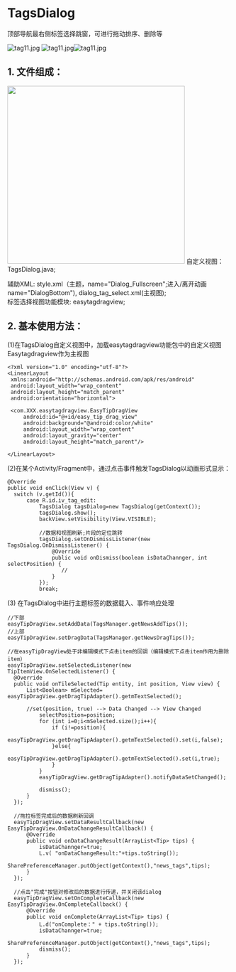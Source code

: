 # TagsDialog
顶部导航最右侧标签选择跳窗，可进行拖动排序、删除等

![tag11.jpg](http://zuohaotu.com/Download/202183023537872tag2.jpg)      ![tag11.jpg](http://zuohaotu.com/Download/2021830235110203tag11.jpg)![tag11.jpg](http://h9.zuohaotu.com/Download/202183023589674tag3.jpg)

## 1. 文件组成：
<img src="https://i.loli.net/2021/09/30/6QsVg19cnuhxbAE.png" width="400">
自定义视图：TagsDialog.java;   

辅助XML: style.xml（主题，name="Dialog_Fullscreen";进入/离开动画 name="DialogBottom"), dialog_tag_select.xml(主视图);  
标签选择视图功能模块: easytagdragview;  
  
## 2. 基本使用方法：

   (1)在TagsDialog自定义视图中，加载easytagdragview功能包中的自定义视图Easytagdragview作为主视图
   ```
<?xml version="1.0" encoding="utf-8"?>
<LinearLayout
    xmlns:android="http://schemas.android.com/apk/res/android"
    android:layout_width="wrap_content"
    android:layout_height="match_parent"
    android:orientation="horizontal">

    <com.XXX.easytagdragview.EasyTipDragView
        android:id="@+id/easy_tip_drag_view"
        android:background="@android:color/white"
        android:layout_width="wrap_content"
        android:layout_gravity="center"
        android:layout_height="match_parent"/>

</LinearLayout>
   ```
   
  (2)在某个Activity/Fragment中，通过点击事件触发TagsDialog以动画形式显示：
  
  ```
  @Override
  public void onClick(View v) {
    switch (v.getId()){
        case R.id.iv_tag_edit:
            TagsDialog tagsDialog=new TagsDialog(getContext());
            tagsDialog.show();
            backView.setVisibility(View.VISIBLE);
            
            //数据和视图刷新;片段的定位跳转
            tagsDialog.setOnDismissListener(new TagsDialog.OnDismissListener() {
                @Override
                public void onDismiss(boolean isDataChannger, int selectPosition) {
                   //
                }
            });
            break;
```
  (3) 在TagsDialog中进行主题标签的数据载入、事件响应处理
  
```
//下部
easyTipDragView.setAddData(TagsManager.getNewsAddTips());
//上部
easyTipDragView.setDragData(TagsManager.getNewsDragTips());

//在easyTipDragView处于非编辑模式下点击item的回调（编辑模式下点击item作用为删除item）
easyTipDragView.setSelectedListener(new TipItemView.OnSelectedListener() {
  @Override
  public void onTileSelected(Tip entity, int position, View view) {
      List<Boolean> mSelected= easyTipDragView.getDragTipAdapter().getmTextSelected();

      //set(position, true) --> Data Changed --> View Changed
          selectPosition=position;
          for (int i=0;i<mSelected.size();i++){
              if (i!=position){
                  easyTipDragView.getDragTipAdapter().getmTextSelected().set(i,false);
              }else{
                  easyTipDragView.getDragTipAdapter().getmTextSelected().set(i,true);
              }
          }
          easyTipDragView.getDragTipAdapter().notifyDataSetChanged();

          dismiss();
      }
  });

  //拖拉标签完成后的数据刷新回调
  easyTipDragView.setDataResultCallback(new EasyTipDragView.OnDataChangeResultCallback() {
      @Override
      public void onDataChangeResult(ArrayList<Tip> tips) {
          isDataChannger=true;
          L.v( "onDataChangeResult:"+tips.toString());
          SharePreferenceManager.putObject(getContext(),"news_tags",tips);
      }
  });

  //点击"完成"按钮对修改后的数据进行传递，并关闭该dialog
  easyTipDragView.setOnCompleteCallback(new EasyTipDragView.OnCompleteCallback() {
      @Override
      public void onComplete(ArrayList<Tip> tips) {
          L.d("onComplete：" + tips.toString());
          isDataChannger=true;
          SharePreferenceManager.putObject(getContext(),"news_tags",tips);
          dismiss();
      }
  });
```

